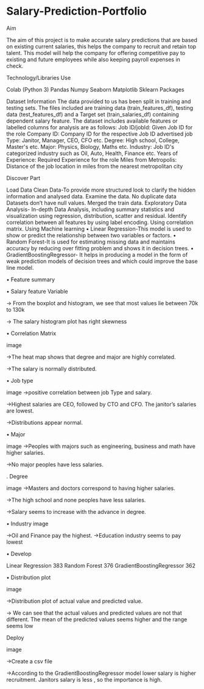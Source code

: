 # Salary-Prediction-Portfolio
 Aim

The aim of this project is to make accurate salary predictions that are based on existing current salaries, this helps the company to recruit and retain top talent. This model will help the company for offering competitive pay to existing and future employees while also keeping payroll expenses in check.


Technology/Libraries Use

Colab (Python 3)
Pandas
Numpy
Seaborn
Matplotlib
Sklearn Packages


Dataset Information
The data provided to us has been split in training and testing sets. The files included are training data (train_features_df), testing data (test_features_df) and a Target set (train_salaries_df) containing dependent salary feature.
The dataset includes available features or labelled columns for analysis are as follows:
Job ID/jobId: Given Job ID for the role
Company ID: Company ID for the respective Job ID advertised
job Type: Janitor, Manager, CEO, CFO etc.
Degree: High school, College, Master's etc.
Major: Physics, Biology, Maths etc.
Industry: Job ID's categorized industry such as Oil, Auto, Health, Finance etc.
Years of Experience: Required Experience for the role
Miles from Metropolis: Distance of the job location in miles from the nearest metropolitan city


Discover Part

Load Data
Clean Data-To provide more structured look to clarify the hidden information and analysed data.
Examine the data.
No duplicate data
Datasets don’t have null values.
Merged the train data.
Exploratory Data Analysis- In-depth Data Analysis, including summary statistics and visualization using regression, distribution, scatter and residual.
Identify correlation between all features by using label encoding.
Using correlation matrix.
Using Machine learning
• Linear Regression-This model is used to show or predict the relationship between two variables or factors.
• Random Forest-It is used for estimating missing data and maintains accuracy by reducing over fitting problem and shows it in decision trees.
• GradientBoostingRegressor- It helps in producing a model in the form of weak prediction models of decision trees and which could improve the base line model.

• Feature summary

• Salary feature Variable


-> From the boxplot and histogram, we see that most values lie between 70k to 130k

-> The salary histogram plot has right skewness



• Correlation Matrix

image

->The heat map shows that degree and major are highly correlated.

->The salary is normally distributed.


• Job type

image
->positive correlation between job Type and salary.

->Highest salaries are CEO, followed by CTO and CFO. The janitor’s salaries are lowest.

->Distributions appear normal.


• Major

image
->Peoples with majors such as engineering, business and math have higher salaries.

->No major peoples have less salaries.

. Degree

image
->Masters and doctors correspond to having higher salaries.

->The high school and none peoples have less salaries.

->Salary seems to increase with the advance in degree.


• Industry
image

->Oil and Finance pay the highest.
->Education industry seems to pay lowest
 
• Develop

Linear Regression 383
Random Forest 376
GradientBoostingRegressor 362

• Distribution plot

image

->Distribution plot of actual value and predicted value.

-> We can see that the actual values and predicted values are not that different. The mean of the predicted values seems higher and the range seems low
 
Deploy

image

->Create a csv file

->According to the GradientBoostingRegressor model lower salary is higher recruitment. Janitors salary is less , so the importance is high.
